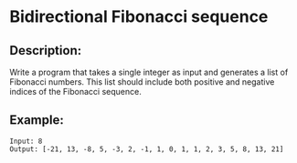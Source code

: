 # Bidirectional Fibonacci sequence

## Description:

Write a program that takes a single integer as input and generates a list of Fibonacci numbers. This list should include both positive and negative indices of the Fibonacci sequence.

## Example:

```
Input: 8
Output: [-21, 13, -8, 5, -3, 2, -1, 1, 0, 1, 1, 2, 3, 5, 8, 13, 21]
```
